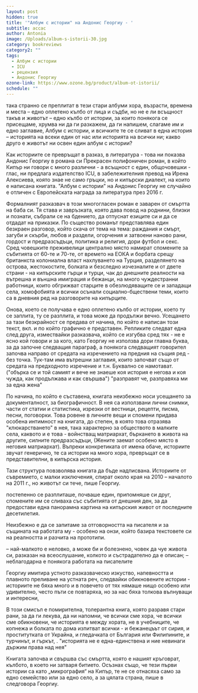 ```yaml
---
layout: post
hidden: true
title: '"Албум с истории" на Андонис Георгиу - '
subtitle: ассас
author: Antonia
image: /Uploads/album-s-istorii-30.jpg
category: bookreviews
category2: ""
tags:
  - Албум с истории
  - ICU
  - рецензия
  - Андонис Георгиу
ozone-link: https://www.ozone.bg/product/album-ot-istorii/
schedule: ""
---
```

така странно се преплитат в тези стари албуми хора, възрасти, времена и места – едно оплетено кълбо от лица и съдби, но не е ли всъщност такъв и животът – едно кълбо от истории, за които понякога се присещаме, хрумва ни да ги разкажем, да ги напишем, слагаме им и едно заглавие, Албум с истории, и всичките те се сливат в една история – историята на всеки един от нас или историята на всички ни; какво друго е животът ни освен един албум с истории?

Как историите се превръщат в разказ, в литература - това ни показва Андонис Георгиу в романа си 
Прекрасен полифоничен роман, в който Кипър ни говори с много различни - а всъщност с един, общочовешки - глас, ни предлага издателство ICU, в забележителния превод на Ирена Алексиева, която знае не само гръцки, но и кипърски диалект, на които е написана книгата. "Албум с истории" на Андонис Георгиу не случайно е отличен с Европейската награда за литература през 2016 г. 

Формалният разказвач в този многогласен роман е заварен от смъртта на баба си. Тя става и завръзката, която дава повод на роднини, близки и познати, събрали се на бдението, да отпуснат езиците си и да се отдадат на приказки. По същество романът представлява един безкраен разговор, който скача от тема на тема: раждания и смърт, загуби и скърби, любов и раздели, огорчения и затвоени наново рани, гордост и предразсъдъци, политика и религия, дори футбол и секс. Сред човешките преживелици централно място намират спомените за събитията от 60-те и 70-те, от времето на ЕОКА и борбата срещу британкста колониална власт 
нахлуването на Турция, разделянето на острова, жестокостите, болката и безследно изчезналите и от двете страни - на кипърските гърци и турци, чак до днешните реалности на вътрешна и външна имиграция и бежанци, на много чуждестранни работници, които обгрижват старците в обезлюдяващите се и западащи села, хомофобията и всички осънали социално-бществени теми, които са в дневния ред на разговорите на кипърците.  

Онова, което се получава е едно оплетено кълбо от истории, което ту се заплита, ту се разплита, и това може да продължи вечно. Усещането за тази безкрайност се предава от начина, по който е написан този текст, вкл. и по който графично е представен. Репликите следват една след друга, измествайки разказвача, който се изгубва сред тях - не е ясно кой говори и за кого, като Георгиу не използва дори главна буква, за да започне следващия параграф, а понякога следващият говорител започва направо от средата на изречението на предния на същия ред - без точка. Тук-там има вътрешни заглавия, които започват също от средата на предходното изречение и т.н. Буквално се намотават. ("обърка се и той самият и вече не знаеше коя история е негова и коя чужда, как продължава и как свършва") "разправят че, разправяха ми за една жена"

По начина, по който е съставена, книгата неизбежно носи усещането за документалност, за биографичност. В нея са използвани лични снимки, части от статии и статистика, изрезки от вестници, рецепти, писма, песни, поговорки. Това ровене в личните вещи и спомени придава особена интимност на книгата, до степен, в която това отразява "клюкарстването" в нея, така характерно за обществото в малките села, каквото и е това - войнстващ матриархат, бъркането в живота на другите, силните предразсъдъци, 
(Жените заемат особено място в неговия матриархат). Въпреки конкретиката от имена обаче, историите звучат генерично, те са истории на много хора, превръщат се в представителни, в кипърска история.  

Тази структура повзволява книгата да бъде надписвана. Историите от съвремието, с малки изключения, спират около края на 2010 – началото на 2011 г., но животът си тече, пише Георгиу. 

постепенно се разплиташе, почваше един, припомняше си друг, спомените им се сливаха със събитията от днешния ден, за да предостави една панорамна картина на кипърския живот от последните десетилетия. 

Неизбежно е да се запитаме за отговорността на писателя и за същината на работата му - особено на онзи, който базира текстовете си на реалността и разчита на прототипи.  

– най-малкото е неловко, а може би и болезнено, човек да чуе живота си, разказан на всеослушание, колкото и състрадателно да е описан; 
– неблагодарна е понякога работата на писателите

Георгиу имитира устното разказваческо изкуство, напевността и плавното преливане на устната реч, следвайки обикновените истории - историите не бяха много и в повечето от тях нямаше нищо особено или удивително, често пъти се повтаряха, но за нас бяха толкова вълнуващи и интересни,

В този смисъл е помирителна, толерантна книга, която разравя стари рани, за да ги лекува, да ни напомни, че всички сме хора, че всички сме обикновени, че историята е между хората, не в учебниците, че копнежа и болката по дома изпитват всички - и бежанецъът от сирия, и проститутката от Украйна, и гледачката от България или Филипините, и турчинът, и гъркът, . "историята не е една-единствена и ние невинаги държим права над нея"

Книгата започва и свършва със смъртта, която е нашият кръговрат, кълбото, в което ни затваря битието. Осъзнах също, че тези първи истории са като „микрография“ на Кипър, те не се отнасяха само за едно семейство или за едно село, а за цялата страна, пише в следговора Георгиу.